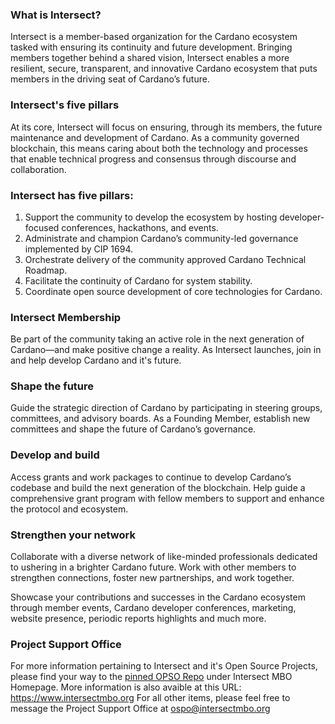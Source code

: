 ### What is Intersect?

Intersect is a member-based organization for the Cardano ecosystem tasked with ensuring its continuity and future development. Bringing members together behind a shared vision, Intersect enables a more resilient, secure, transparent, and innovative Cardano ecosystem that puts members in the driving seat of Cardano’s future.

### Intersect's five pillars

At its core, Intersect will focus on ensuring, through its members, the future maintenance and development of Cardano. As a community governed blockchain, this means caring about both the technology and processes that enable technical progress and consensus through discourse and collaboration.

### Intersect has five pillars:

1) Support the community to develop the ecosystem by hosting developer-focused conferences, hackathons, and events.
2) Administrate and champion Cardano’s community-led governance implemented by CIP 1694.
3) Orchestrate delivery of the community approved Cardano Technical Roadmap.
4) Facilitate the continuity of Cardano for system stability.
5) Coordinate open source development of core technologies for Cardano.

### Intersect Membership

Be part of the community taking an active role in the next generation of Cardano—and make positive change a reality.
As Intersect launches, join in and help develop Cardano and it's future.

### Shape the future

Guide the strategic direction of Cardano by participating in steering groups, committees, and advisory boards. As a Founding Member, establish new committees and shape the future of Cardano’s governance. 

### Develop and build

Access grants and work packages to continue to develop Cardano’s codebase and build the next generation of the blockchain. Help guide a comprehensive grant program with fellow members to support and enhance the protocol and ecosystem.

### Strengthen your network

Collaborate with a diverse network of like-minded professionals dedicated to ushering in a brighter Cardano future. Work with other members to strengthen connections, foster new partnerships, and work together.

Showcase your contributions and successes in the Cardano ecosystem through member events, Cardano developer conferences, marketing, website presence, periodic reports highlights and much more.

### Project Support Office

For more information pertaining to Intersect and it's Open Source Projects, please find your way to the [pinned OPSO Repo](https://github.com/IntersectMBO/OSPO) under Intersect MBO Homepage.
More information is also avaible at this URL: https://www.intersectmbo.org
For all other items, please feel free to message the Project Support Office at ospo@intersectmbo.org
